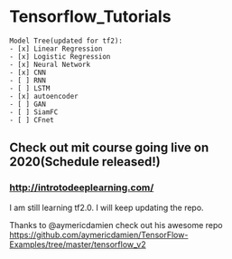 # Tensorflow_Tutorials
```
Model Tree(updated for tf2):
- [x] Linear Regression
- [x] Logistic Regression
- [x] Neural Network
- [x] CNN
- [ ] RNN
- [ ] LSTM
- [x] autoencoder
- [ ] GAN
- [ ] SiamFC
- [ ] CFnet
```
## Check out mit course going live on 2020(Schedule released!)
### http://introtodeeplearning.com/

I am still learning tf2.0. I will keep updating the repo.

Thanks to @aymericdamien check out his awesome repo https://github.com/aymericdamien/TensorFlow-Examples/tree/master/tensorflow_v2
